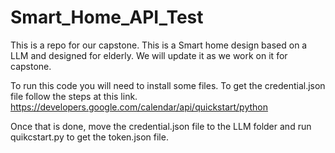 # Smart_Home_API_Test
This is a repo for our capstone. This is a Smart home design based on a LLM and designed for elderly. We will update it as we work on it for capstone.

To run this code you will need to install some files. 
To get the credential.json file follow the steps at this link.
https://developers.google.com/calendar/api/quickstart/python

Once that is done, move the credential.json file to the LLM folder and run quikcstart.py to get the token.json file.

